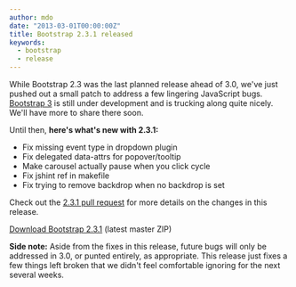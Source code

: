 ```yaml
---
author: mdo
date: "2013-03-01T00:00:00Z"
title: Bootstrap 2.3.1 released
keywords:
  - bootstrap
  - release
---
```


While Bootstrap 2.3 was the last planned release ahead of 3.0, we've just pushed out a small patch to address a few lingering JavaScript bugs. [Bootstrap 3](https://github.com/twbs/bootstrap/pull/6342) is still under development and is trucking along quite nicely. We'll have more to share there soon.

Until then, **here's what's new with 2.3.1:**

- Fix missing event type in dropdown plugin
- Fix delegated data-attrs for popover/tooltip
- Make carousel actually pause when you click cycle
- Fix jshint ref in makefile
- Fix trying to remove backdrop when no backdrop is set

Check out the [2.3.1 pull request](https://github.com/twbs/bootstrap/pull/7111) for more details on the changes in this release.

<a class="btn-download-link" href="https://github.com/twbs/bootstrap/archive/v2.3.1.zip">Download Bootstrap 2.3.1</a> <span class="muted">(latest master ZIP)</span>

**Side note:** Aside from the fixes in this release, future bugs will only be addressed in 3.0, or punted entirely, as appropriate. This release just fixes a few things left broken that we didn't feel comfortable ignoring for the next several weeks.
